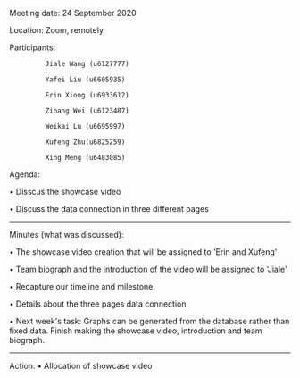 Meeting date: 24 September 2020

Location: Zoom, remotely

Participants:

             Jiale Wang (u6127777)
    
             Yafei Liu (u6605935)
    
             Erin Xiong (u6933612)
    
             Zihang Wei (u6123487)
    
             Weikai Lu (u6695997)
    
             Xufeng Zhu(u6825259)

             Xing Meng (u6483085)

Agenda: 

•	Disscus the showcase video

•	Discuss the data connection in three different pages

__________________________________________________________________________________

Minutes (what was discussed): 

•	The showcase video creation that will be assigned to 'Erin and Xufeng'

•	Team biograph and the introduction of the video will be assigned to 'Jiale'

•   Recapture our timeline and milestone.

•   Details about the three pages data connection

•	Next week's task: Graphs can be generated from the database rather than fixed data.
                      Finish making the showcase video, introduction and team biograph.

__________________________________________________________________________________

Action: 
•	Allocation of showcase video